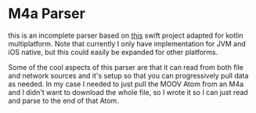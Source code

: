 # M4a Parser

this is an incomplete parser based on [this](https://github.com/NCrusher74/SwiftTaggerMP4) swift project adapted for kotlin multiplatform. 
Note that currently I only have implementation for JVM and iOS native, but this could easily be expanded for other platforms. 

Some of the cool aspects of this parser are that it can read from both file and network sources 
and it's setup so that you can progressively pull data as needed. In my case I needed to just pull the MOOV Atom from an M4a
and I didn't want to download the whole file, so I wrote it so I can just read and parse to the end of that Atom. 